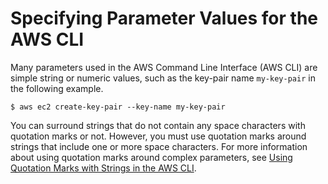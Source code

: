 # Specifying Parameter Values for the AWS CLI<a name="cli-usage-parameters"></a>

Many parameters used in the AWS Command Line Interface \(AWS CLI\) are simple string or numeric values, such as the key\-pair name `my-key-pair` in the following example\. 

```
$ aws ec2 create-key-pair --key-name my-key-pair
```

You can surround strings that do not contain any space characters with quotation marks or not\. However, you must use quotation marks around strings that include one or more space characters\. For more information about using quotation marks around complex parameters, see [Using Quotation Marks with Strings in the AWS CLI](cli-usage-parameters-quoting-strings.md)\.